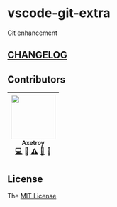 # vscode-git-extra

Git enhancement

## [CHANGELOG](https://github.com/axetroy/vscode-git-extra/blob/master/CHANGELOG.md)

## Contributors

<!-- ALL-CONTRIBUTORS-LIST:START - Do not remove or modify this section -->

| [<img src="https://avatars1.githubusercontent.com/u/9758711?v=3" width="100px;"/><br /><sub>Axetroy</sub>](http://axetroy.github.io)<br />[💻](https://github.com/axetroy/vscode-git-extra/commits?author=axetroy) 🔌 [⚠️](https://github.com/axetroy/vscode-git-extra/commits?author=axetroy) [🐛](https://github.com/axetroy/vscode-git-extra/issues?q=author%3Aaxetroy) 🎨 |
| :---------------------------------------------------------------------------------------------------------------------------------------------------------------------------------------------------------------------------------------------------------------------------------------------------------------------------------------------------------------------------------: |


<!-- ALL-CONTRIBUTORS-LIST:END -->

## License

The [MIT License](https://github.com/axetroy/vscode-git-extra/blob/master/LICENSE)
